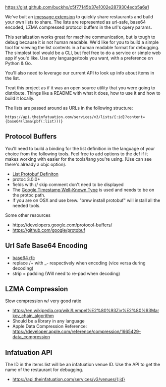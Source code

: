 https://gist.github.com/buckhx/c5f77145b37e1002e2879304ecb5a6a1

We've buit an [imessage extension](https://www.producthunt.com/posts/the-infatuation-s-imessage-app) to quickly share restaurants and build your own lists to share. The lists are represented as url-safe, base64 encoded,
LZMA compressed protocol buffers in the url's query params.

This serialization works great for machine communication, but is tough to debug because it is not human readable. We'd like for you to build a simple tool for viewing the list contents in a human readable format for debugging. The simplest tool would be a CLI, but feel free to do a service or simple web app if you'd like. Use any language/tools you want, with a preference on Python & Go.

You'll also need to leverage our current API to look up info about items in the list.

Treat this project as if it was an open source utility that you were going to distribute. Things like a README with what it does, how to use it and how to build it locally.

The lists are passed around as URLs in the following structure:

    https://api.theinfatuation.com/services/v3/lists/{:id}?content={base64(lzma(pbf(:list)))}

Protocol Buffers
----------------

You'll need to build a binding for the list definition in the language of your choice
from the following tools. Feel free to add options to the def if it makes working
with easier for the tools/lang you're using. (Use can see there's already a objc option).

* [List Protobuf Definiton](https://gist.github.com/buckhx/f8bb6c5464a6c322db20ada8f9198397)
* protoc 3.0.0+
* fields with // skip comment don't need to be displayed
* The [Google Timestamp Well-Known Type](https://developers.google.com/protocol-buffers/docs/reference/google.protobuf#google.protobuf.Timestamp) is used and needs to be on the protoc path.
* If you are on OSX and use brew. "brew install protobuf" will install all the needed tools.

Some other resources

* https://developers.google.com/protocol-buffers/
* https://github.com/google/protobuf

Url Safe Base64 Encoding
------------------------

* [base64 rfc](https://tools.ietf.org/html/rfc4648#section-5)
* replace /+ with _- respectively when encoding (vice versa during decoding)
* strip = padding (Will need to re-pad when decoding)

LZMA Compression
----------------

Slow compression w/ very good ratio

* https://en.wikipedia.org/wiki/Lempel%E2%80%93Ziv%E2%80%93Markov_chain_algorithm
* Should be a library in any language
* Apple Data Compression Reference: https://developer.apple.com/reference/compression/1665429-data_compression

Infatuation API
---------------
The ID in the items list will be an infatuation venue ID. Use the API to get the name of the restaurant for debugging.

* https://api.theinfatuation.com/services/v3/venues/{:id}
